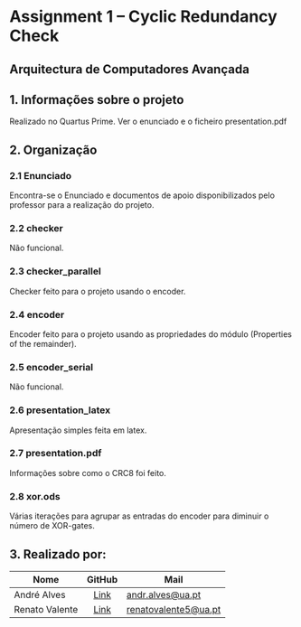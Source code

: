 # Assignment 1 – Cyclic Redundancy Check
## Arquitectura de Computadores Avançada

## 1. Informações sobre o projeto

Realizado no Quartus Prime.
Ver o enunciado e o ficheiro presentation.pdf

## 2. Organização

### 2.1 Enunciado
Encontra-se o Enunciado e documentos de apoio disponibilizados pelo professor para a realização do projeto.

### 2.2 checker

Não funcional.

### 2.3 checker_parallel

Checker feito para o projeto usando o encoder.

### 2.4 encoder

Encoder feito para o projeto usando as propriedades do módulo (Properties of the remainder).

### 2.5 encoder_serial

Não funcional.

### 2.6 presentation_latex

Apresentação simples feita em latex.

### 2.7 presentation.pdf

Informações sobre como o CRC8 foi feito.

### 2.8 xor.ods

Várias iterações para agrupar as entradas do encoder para diminuir o número de XOR-gates.


## 3. Realizado por:

| Nome            | GitHub        | Mail |
| --------------- |:-------------:| -----|
| André Alves     | [Link](https://github.com/andralves717)| andr.alves@ua.pt |
| Renato Valente  | [Link](https://github.com/renatovalente5)| renatovalente5@ua.pt |
